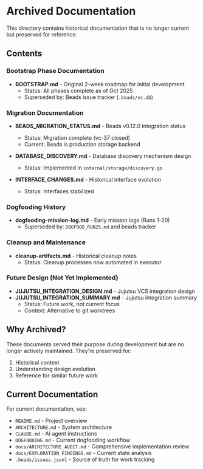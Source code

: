 # Archived Documentation

This directory contains historical documentation that is no longer current but preserved for reference.

## Contents

### Bootstrap Phase Documentation
- **BOOTSTRAP.md** - Original 2-week roadmap for initial development
  - Status: All phases complete as of Oct 2025
  - Superseded by: Beads issue tracker (`.beads/vc.db`)

### Migration Documentation
- **BEADS_MIGRATION_STATUS.md** - Beads v0.12.0 integration status
  - Status: Migration complete (vc-37 closed)
  - Current: Beads is production storage backend

- **DATABASE_DISCOVERY.md** - Database discovery mechanism design
  - Status: Implemented in `internal/storage/discovery.go`

- **INTERFACE_CHANGES.md** - Historical interface evolution
  - Status: Interfaces stabilized

### Dogfooding History
- **dogfooding-mission-log.md** - Early mission logs (Runs 1-20)
  - Superseded by: `DOGFOOD_RUN25.md` and beads tracker

### Cleanup and Maintenance
- **cleanup-artifacts.md** - Historical cleanup notes
  - Status: Cleanup processes now automated in executor

### Future Design (Not Yet Implemented)
- **JUJUTSU_INTEGRATION_DESIGN.md** - Jujutsu VCS integration design
- **JUJUTSU_INTEGRATION_SUMMARY.md** - Jujutsu integration summary
  - Status: Future work, not current focus
  - Context: Alternative to git worktrees

## Why Archived?

These documents served their purpose during development but are no longer actively maintained. They're preserved for:
1. Historical context
2. Understanding design evolution
3. Reference for similar future work

## Current Documentation

For current documentation, see:
- `README.md` - Project overview
- `ARCHITECTURE.md` - System architecture
- `CLAUDE.md` - AI agent instructions
- `DOGFOODING.md` - Current dogfooding workflow
- `docs/ARCHITECTURE_AUDIT.md` - Comprehensive implementation review
- `docs/EXPLORATION_FINDINGS.md` - Current state analysis
- `.beads/issues.jsonl` - Source of truth for work tracking

